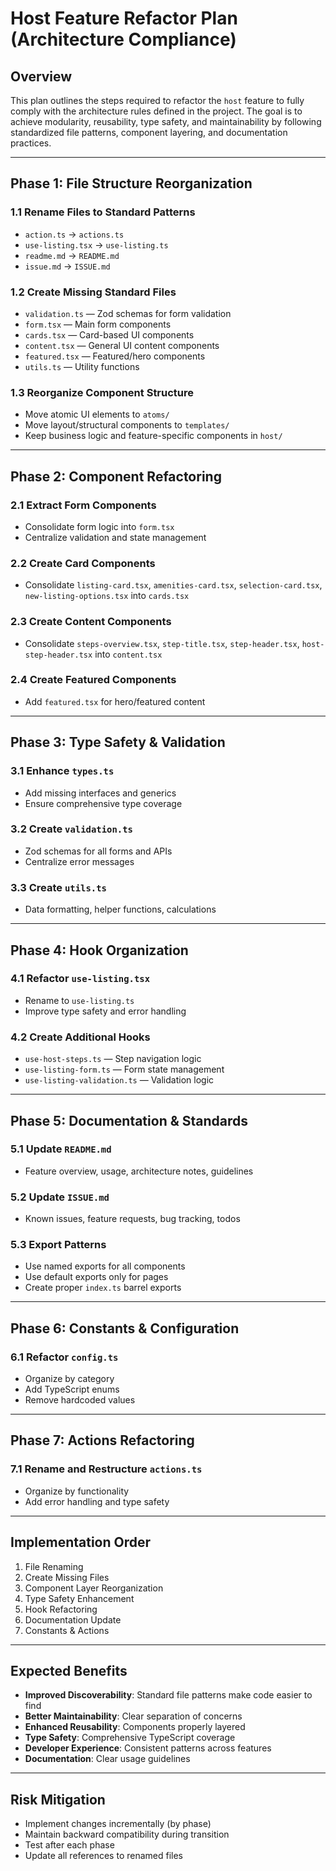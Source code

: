 # Host Feature Refactor Plan (Architecture Compliance)

## Overview
This plan outlines the steps required to refactor the `host` feature to fully comply with the architecture rules defined in the project. The goal is to achieve modularity, reusability, type safety, and maintainability by following standardized file patterns, component layering, and documentation practices.

---

## Phase 1: File Structure Reorganization

### 1.1 Rename Files to Standard Patterns
- `action.ts` → `actions.ts`
- `use-listing.tsx` → `use-listing.ts`
- `readme.md` → `README.md`
- `issue.md` → `ISSUE.md`

### 1.2 Create Missing Standard Files
- `validation.ts` — Zod schemas for form validation
- `form.tsx` — Main form components
- `cards.tsx` — Card-based UI components
- `content.tsx` — General UI content components
- `featured.tsx` — Featured/hero components
- `utils.ts` — Utility functions

### 1.3 Reorganize Component Structure
- Move atomic UI elements to `atoms/`
- Move layout/structural components to `templates/`
- Keep business logic and feature-specific components in `host/`

---

## Phase 2: Component Refactoring

### 2.1 Extract Form Components
- Consolidate form logic into `form.tsx`
- Centralize validation and state management

### 2.2 Create Card Components
- Consolidate `listing-card.tsx`, `amenities-card.tsx`, `selection-card.tsx`, `new-listing-options.tsx` into `cards.tsx`

### 2.3 Create Content Components
- Consolidate `steps-overview.tsx`, `step-title.tsx`, `step-header.tsx`, `host-step-header.tsx` into `content.tsx`

### 2.4 Create Featured Components
- Add `featured.tsx` for hero/featured content

---

## Phase 3: Type Safety & Validation

### 3.1 Enhance `types.ts`
- Add missing interfaces and generics
- Ensure comprehensive type coverage

### 3.2 Create `validation.ts`
- Zod schemas for all forms and APIs
- Centralize error messages

### 3.3 Create `utils.ts`
- Data formatting, helper functions, calculations

---

## Phase 4: Hook Organization

### 4.1 Refactor `use-listing.tsx`
- Rename to `use-listing.ts`
- Improve type safety and error handling

### 4.2 Create Additional Hooks
- `use-host-steps.ts` — Step navigation logic
- `use-listing-form.ts` — Form state management
- `use-listing-validation.ts` — Validation logic

---

## Phase 5: Documentation & Standards

### 5.1 Update `README.md`
- Feature overview, usage, architecture notes, guidelines

### 5.2 Update `ISSUE.md`
- Known issues, feature requests, bug tracking, todos

### 5.3 Export Patterns
- Use named exports for all components
- Use default exports only for pages
- Create proper `index.ts` barrel exports

---

## Phase 6: Constants & Configuration

### 6.1 Refactor `config.ts`
- Organize by category
- Add TypeScript enums
- Remove hardcoded values

---

## Phase 7: Actions Refactoring

### 7.1 Rename and Restructure `actions.ts`
- Organize by functionality
- Add error handling and type safety

---

## Implementation Order
1. File Renaming
2. Create Missing Files
3. Component Layer Reorganization
4. Type Safety Enhancement
5. Hook Refactoring
6. Documentation Update
7. Constants & Actions

---

## Expected Benefits
- **Improved Discoverability**: Standard file patterns make code easier to find
- **Better Maintainability**: Clear separation of concerns
- **Enhanced Reusability**: Components properly layered
- **Type Safety**: Comprehensive TypeScript coverage
- **Developer Experience**: Consistent patterns across features
- **Documentation**: Clear usage guidelines

---

## Risk Mitigation
- Implement changes incrementally (by phase)
- Maintain backward compatibility during transition
- Test after each phase
- Update all references to renamed files 